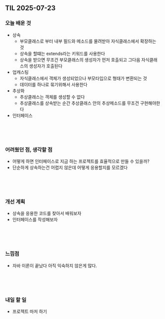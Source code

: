 ## TIL 2025-07-23

### 오늘 배운 것
- 상속
  - 부모클래스로 부터 내부 필드와 메소드를 물려받아 자식클래스에서 확장하는 것
  - 상속을 할떄는 extends라는 키워드를 사용한다
  - 상속을 받으면 무조건 부모클래스의 생성자가 먼저 호출되고 그다음 자식클래스의 생성자가 호출된다
- 업캐스팅
  - 자식클래스에서 객체가 생성되었으나 부모타입으로 형태가 변환되는 것
  - 데이터를 하나로 묶기위해서 사용한다
- 추상화
  - 추상클래스는 객체를 생성할 수 없다
  - 추상클래스를 상속받는 순간 추상클래스 안의 추상메소드를 무조건 구현해야한다
- 인터페이스


<br/>
<br/>
<br/>

### 어려웠던 점, 생각할 점
- 어떻게 하면 인터페이스로 지금 하는 프로젝트를 효율적으로 만들 수 있을까?
- 단순하게 상속하는건 어렵지 않은데 어떻게 응용할지를 모르겠다

<br/>
<br/>
<br/>

### 개선 계획
- 상속을 응용한 코드를 찾아서 배워보자
- 인터페이스를 작성해보자

<br/>
<br/>
<br/>

### 느낌점
- 자바 이론이 끝났다 아직 익숙하지 않은게 많다. 

<br/>
<br/>
<br/>

### 내일 할 일
- 프로젝트 마저 하기